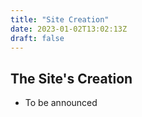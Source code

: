 ```yaml
---
title: "Site Creation"
date: 2023-01-02T13:02:13Z
draft: false
---
```


## The Site's Creation

- To be announced
